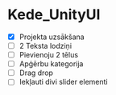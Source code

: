 # Kede_UnityUI

- [x] Projekta uzsākšana
- [ ] 2 Teksta lodziņi
- [ ] Pievienoju 2 tēlus
- [ ] Apģērbu kategorija
- [ ] Drag drop
- [ ] Iekļauti divi slider elementi
